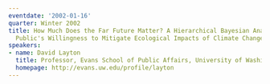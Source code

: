 ```yaml
---
eventdate: '2002-01-16'
quarter: Winter 2002
title: How Much Does the Far Future Matter? A Hierarchical Bayesian Analysis of the
  Public's Willingness to Mitigate Ecological Impacts of Climate Change
speakers:
- name: David Layton
  title: Professor, Evans School of Public Affairs, University of Washington
  homepage: http://evans.uw.edu/profile/layton
---
```

